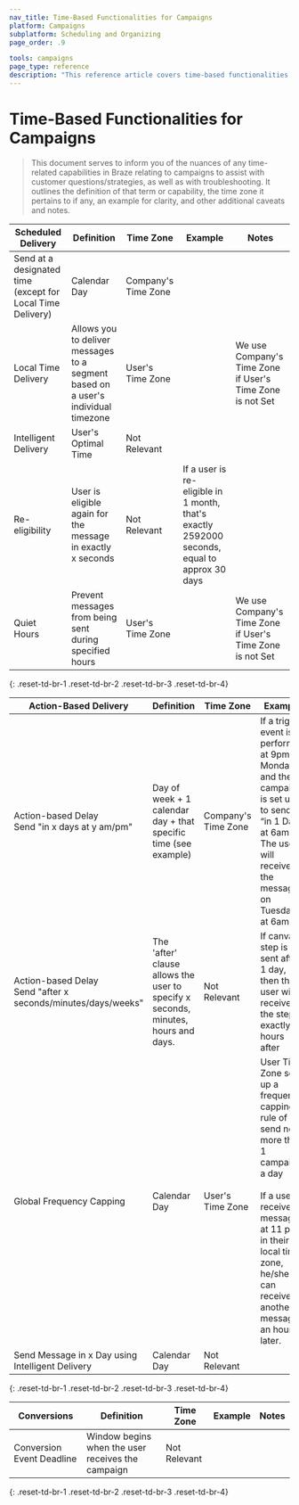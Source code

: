 ```yaml
---
nav_title: Time-Based Functionalities for Campaigns
platform: Campaigns
subplatform: Scheduling and Organizing
page_order: .9

tools: campaigns
page_type: reference
description: "This reference article covers time-based functionalities for Campaigns."
---
```

# Time-Based Functionalities for Campaigns

> This document serves to inform you of the nuances of any time-related capabilities in Braze relating to campaigns to assist with customer questions/strategies, as well as with troubleshooting. It outlines the definition of that term or capability, the time zone it pertains to if any, an example for clarity, and other additional caveats and notes.

Scheduled Delivery| Definition | Time Zone | Example | Notes |
----------------- | ---------- | --------- | ------- | ----- |
Send at a designated time (except for Local Time Delivery) | Calendar Day | Company's Time Zone | | |
Local Time Delivery | Allows you to deliver messages to a segment based on a user's individual timezone | User's Time Zone | | We use Company's Time Zone if User's Time Zone is not Set|
Intelligent Delivery | User's Optimal Time | Not Relevant | | |
Re-eligibility | User is eligible again for the message in exactly x seconds | Not Relevant | If a user is re-eligible in 1 month, that's exactly 2592000 seconds, equal to approx 30 days | |
Quiet Hours| Prevent messages from being sent during specified hours | User's Time Zone | | We use Company's Time Zone if User's Time Zone is not Set|
{: .reset-td-br-1 .reset-td-br-2 .reset-td-br-3  .reset-td-br-4}


Action-Based Delivery| Definition | Time Zone | Example | Notes |
----------------- | ---------- | --------- | ------- | ----- |
Action-based Delay<br>Send "in x days at y am/pm" | Day of week + 1 calendar day + that specific time (see example) | Company's Time Zone | If a trigger event is performed at 9pm on Monday, and the campaign is set up to send “in 1 Day at 6am”. The user will receive the message on Tuesday at 6am | Using "in" clause only allows the use of calendar days as a measurement of time |
Action-based Delay<br>Send "after x seconds/minutes/days/weeks" | The 'after' clause allows the user to specify x seconds, minutes, hours and days. | Not Relevant | If canvas step is sent after 1 day, then the user will receive the step exactly 24 hours after | |
Global Frequency Capping | Calendar Day | User's Time Zone | User Time Zone set up a frequency capping rule of send no more than 1 campaign a day <br><br> If a user receives a message at 11 pm in their local time zone, he/she can receive another message an hour later.  | We use Company's Time Zone if User's Time Zone is not Set <br><br> It's possible a user does not have to wait 24 hours to get another message, since it's based on calendar days and not a 24-hour period. |
Send Message in x Day using Intelligent Delivery | Calendar Day | Not Relevant | | |
{: .reset-td-br-1 .reset-td-br-2 .reset-td-br-3  .reset-td-br-4}

Conversions| Definition | Time Zone | Example | Notes |
----------------- | ---------- | --------- | ------- | ----- |
Conversion Event Deadline | Window begins when the user receives the campaign | Not Relevant | | |
{: .reset-td-br-1 .reset-td-br-2 .reset-td-br-3  .reset-td-br-4}

